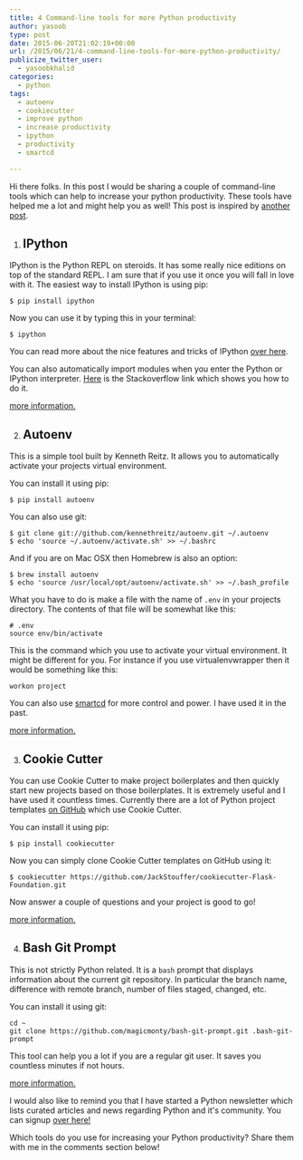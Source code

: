 ```yaml
---
title: 4 Command-line tools for more Python productivity
author: yasoob
type: post
date: 2015-06-20T21:02:19+00:00
url: /2015/06/21/4-command-line-tools-for-more-python-productivity/
publicize_twitter_user:
  - yasoobkhalid
categories:
  - python
tags:
  - autoenv
  - cookiecutter
  - improve python
  - increase productivity
  - ipython
  - productivity
  - smartcd

---
```

Hi there folks. In this post I would be sharing a couple of command-line tools which can help to increase your python productivity. These tools have helped me a lot and might help you as well! This post is inspired by <a href="http://stevenloria.com/three-command-line-tools-for-productive-python-development/" target="_blank" rel="noopener noreferrer">another post</a>.

1. ## IPython

IPython is the Python REPL on steroids. It has some really nice editions on top of the standard REPL. I am sure that if you use it once you will fall in love with it. The easiest way to install IPython is using pip:

```
$ pip install ipython
```

Now you can use it by typing this in your terminal:

```
$ ipython
```

You can read more about the nice features and tricks of IPython <a href="http://blog.endpoint.com/2015/06/ipython-tips-and-tricks.html" target="_blank" rel="noopener noreferrer">over here</a>.

You can also automatically import modules when you enter the Python or IPython interpreter. <a href="https://stackoverflow.com/questions/11124578/automatically-import-modules-when-entering-the-python-or-ipython-interpreter" target="_blank" rel="noopener noreferrer">Here</a> is the Stackoverflow link which shows you how to do it.

<a href="http://ipython.org/index.html" target="_blank" rel="noopener noreferrer">more information.</a>

2. ## Autoenv

This is a simple tool built by Kenneth Reitz. It allows you to automatically activate your projects virtual environment.

You can install it using pip:

```
$ pip install autoenv
```

You can also use git:

```
$ git clone git://github.com/kennethreitz/autoenv.git ~/.autoenv
$ echo 'source ~/.autoenv/activate.sh' >> ~/.bashrc
```

And if you are on Mac OSX then Homebrew is also an option:

```
$ brew install autoenv
$ echo 'source /usr/local/opt/autoenv/activate.sh' >> ~/.bash_profile
```

What you have to do is make a file with the name of `.env` in your projects directory. The contents of that file will be somewhat like this:

```
# .env
source env/bin/activate
```

This is the command which you use to activate your virtual environment. It might be different for you. For instance if you use virtualenvwrapper then it would be something like this:

```
workon project
```

You can also use <a href="https://github.com/cxreg/smartcd" target="_blank" rel="noopener noreferrer">smartcd</a> for more control and power. I have used it in the past.

<a href="https://github.com/kennethreitz/autoenv" target="_blank" rel="noopener noreferrer">more information.</a>

3. ## Cookie Cutter

You can use Cookie Cutter to make project boilerplates and then quickly start new projects based on those boilerplates. It is extremely useful and I have used it countless times. Currently there are a lot of Python project templates <a href="https://github.com/audreyr/cookiecutter#python" target="_blank" rel="noopener noreferrer">on GitHub</a> which use Cookie Cutter.

You can install it using pip:

```
$ pip install cookiecutter
```

Now you can simply clone Cookie Cutter templates on GitHub using it:

```
$ cookiecutter https://github.com/JackStouffer/cookiecutter-Flask-Foundation.git
```

Now answer a couple of questions and your project is good to go!

<a href="https://github.com/audreyr/cookiecutter" target="_blank" rel="noopener noreferrer">more information.</a>

4. ## Bash Git Prompt

This is not strictly Python related. It is a `bash` prompt that displays information about the current git repository. In particular the branch name, difference with remote branch, number of files staged, changed, etc.

You can install it using git:

```
cd ~ 
git clone https://github.com/magicmonty/bash-git-prompt.git .bash-git-prompt
```

This tool can help you a lot if you are a regular git user. It saves you countless minutes if not hours.

<a href="https://github.com/magicmonty/bash-git-prompt" target="_blank" rel="noopener noreferrer">more information.</a>

I would also like to remind you that I have started a Python newsletter which lists curated articles and news regarding Python and it's community. You can signup <a href="http://newsletter.pythontips.com" target="_blank" rel="noopener noreferrer">over here!</a>

Which tools do you use for increasing your Python productivity? Share them with me in the comments section below!